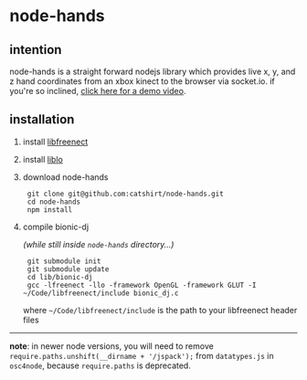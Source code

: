 node-hands
===

intention
---
node-hands is a straight forward nodejs library which provides live x, y, and z hand coordinates from an xbox kinect to the browser via socket.io. if you're so inclined, [click here for a demo video](http://vimeo.com/user6080011/node-hands).

installation
---
1. install [libfreenect](openkinect.org/wiki/Getting_Started)

2. install [liblo](http://liblo.sourceforge.net/)

3. download node-hands

        git clone git@github.com:catshirt/node-hands.git
        cd node-hands
        npm install

4. compile bionic-dj

    *(while still inside `node-hands` directory...)*

        git submodule init
        git submodule update
        cd lib/bionic-dj
        gcc -lfreenect -llo -framework OpenGL -framework GLUT -I ~/Code/libfreenect/include bionic_dj.c

    where `~/Code/libfreenect/include` is the path to your libfreenect header files

---

**note**: in newer node versions, you will need to remove `require.paths.unshift(__dirname + '/jspack');` from `datatypes.js` in `osc4node`, because `require.paths` is deprecated.